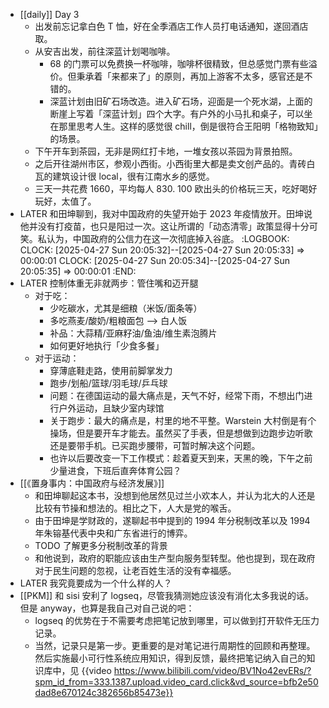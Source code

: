 - [[daily]] Day 3
	- 出发前忘记拿白色 T 恤，好在全季酒店工作人员打电话通知，遂回酒店取。
	- 从安吉出发，前往深蓝计划喝咖啡。
		- 68 的门票可以免费换一杯咖啡，咖啡杯很精致，但总感觉门票有些溢价。但秉承着「来都来了」的原则，再加上游客不太多，感官还是不错的。
		- 深蓝计划由旧矿石场改造。进入矿石场，迎面是一个死水湖，上面的断崖上写着「深蓝计划」四个大字。有户外的小马扎和桌子，可以坐在那里思考人生。这样的感觉很 chill，倒是很符合王阳明「格物致知」的场景。
	- 下午开车到茶园，无非是网红打卡地，一堆女孩以茶园为背景拍照。
	- 之后开往湖州市区，参观小西街。小西街里大都是卖文创产品的。青砖白瓦的建筑设计很 local，很有江南水乡的感觉。
	- 三天一共花费 1660，平均每人 830. 100 欧出头的价格玩三天，吃好喝好玩好，太值了。
- LATER 和田坤聊到，我对中国政府的失望开始于 2023 年疫情放开。田坤说他并没有打疫苗，也只是阳过一次。这让所谓的「动态清零」政策显得十分可笑。私认为，中国政府的公信力在这一次彻底掉入谷底。
  :LOGBOOK:
  CLOCK: [2025-04-27 Sun 20:05:32]--[2025-04-27 Sun 20:05:33] =>  00:00:01
  CLOCK: [2025-04-27 Sun 20:05:34]--[2025-04-27 Sun 20:05:35] =>  00:00:01
  :END:
- LATER 控制体重无非就两步：管住嘴和迈开腿
	- 对于吃：
		- 少吃碳水，尤其是细粮（米饭/面条等）
		- 多吃燕麦/酸奶/粗粮面包 --> 白人饭
		- 补品：大蒜精/亚麻籽油/鱼油/维生素泡腾片
		- 如何更好地执行「少食多餐」
	- 对于运动：
		- 穿薄底鞋走路，使用前脚掌发力
		- 跑步/划船/篮球/羽毛球/乒乓球
		- 问题：在德国运动的最大痛点是，天气不好，经常下雨，不想出门进行户外运动，且缺少室内球馆
		- 关于跑步：最大的痛点是，村里的地不平整。Warstein 大村倒是有个操场，但是要开车才能去。虽然买了手表，但是想做到边跑步边听歌还是要带手机。已买跑步腰带，可暂时解决这个问题。
		- 也许以后要改变一下工作模式：趁着夏天到来，天黑的晚，下午之前少量进食，下班后直奔体育公园？
- [[《置身事内：中国政府与经济发展》]]
	- 和田坤聊起这本书，没想到他居然见过兰小欢本人，并认为北大的人还是比较有节操和想法的。相比之下，人大是党的喉舌。
	- 由于田坤是学财政的，遂聊起书中提到的 1994 年分税制改革以及 1994 年朱镕基代表中央和广东省进行的博弈。
	- TODO 了解更多分税制改革的背景
	- 和他说到，政府的职能应该由生产型向服务型转型。他也提到，现在政府对于民生问题的忽视，让老百姓生活的没有幸福感。
- LATER 我究竟要成为一个什么样的人？
- [[PKM]] 和 sisi 安利了 logseq，尽管我猜测她应该没有消化太多我说的话。但是 anyway，也算是我自己对自己说的吧：
	- logseq 的优势在于不需要考虑把笔记放到哪里，可以做到打开软件无压力记录。
	- 当然，记录只是第一步。更重要的是对笔记进行周期性的回顾和再整理。然后实施最小可行性系统应用知识，得到反馈，最终把笔记纳入自己的知识库中，见 {{video https://www.bilibili.com/video/BV1No42evERs/?spm_id_from=333.1387.upload.video_card.click&vd_source=bfb2e50dad8e670124c382656b85473e}}